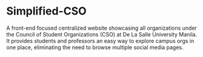 # Simplified-CSO
A front-end focused centralized website showcasing all organizations under the Council of Student Organizations (CSO) at De La Salle University Manila. It provides students and professors an easy way to explore campus orgs in one place, eliminating the need to browse multiple social media pages.

